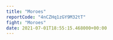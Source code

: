 ```yaml
---
title: "Moroes"
reportCode: "4nCZHq1zGY9M32tT"
fight: "Moroes"
date: 2021-07-01T18:55:15.468000+00:00
---
```

